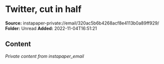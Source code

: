 # Twitter, cut in half

**Source:** instapaper-private://email/320ac5b6b4268acf8e4113b0a89ff929/
**Folder:** Unread
**Added:** 2022-11-04T16:51:21




## Content
*Private content from instapaper_email*
